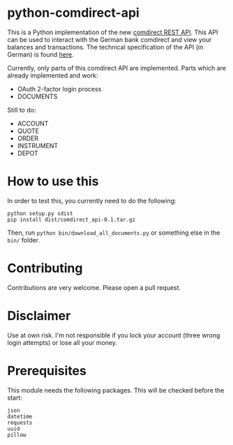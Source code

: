 # python-comdirect-api

This is a Python implementation of the new [comdirect REST API](https://www.comdirect.de/cms/kontakt-zugaenge-api.html). This API can be used to interact with the German bank comdirect and view your balances and transactions. The technical specification of the API (in German) is found [here](https://kunde.comdirect.de/cms/media/comdirect_REST_API_Dokumentation.pdf).

Currently, only parts of this comdirect API are implemented.
Parts which are already implemented and work:

- OAuth 2-factor login process
- DOCUMENTS

Still to do:

- ACCOUNT
- QUOTE
- ORDER
- INSTRUMENT
- DEPOT


# How to use this

In order to test this, you currently need to do the following:

```
python setup.py sdist
pip install dist/comdirect_api-0.1.tar.gz
```

Then, run ```python bin/download_all_documents.py``` or something else in the ```bin/``` folder.

# Contributing

Contributions are very welcome. Please open a pull request.

# Disclaimer

Use at own risk. I'm not responsible if you lock your account (three wrong login attempts) or lose all your money. 

# Prerequisites

This module needs the following packages. This will be checked before the start:  

```
json  
datetime  
requests  
uuid  
pillow
```
